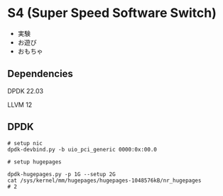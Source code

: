 # S4 (Super Speed Software Switch)
- 実験
- お遊び
- おもちゃ

## Dependencies
DPDK 22.03

LLVM 12

## DPDK
```
# setup nic
dpdk-devbind.py -b uio_pci_generic 0000:0x:00.0

# setup hugepages

dpdk-hugepages.py -p 1G --setup 2G
cat /sys/kernel/mm/hugepages/hugepages-1048576kB/nr_hugepages
# 2

```
